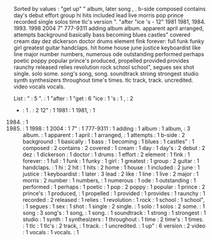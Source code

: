 Sorted by values :
"get up" " album, later song , . b-side composed contains day's debut effort group hi hits included lead live morris pop prince recorded single solos time tlc's version ". "after "ice 's - 12" 1981 1981, 1984. 1993. 1998 2004 7" 777-9311 adding album album. apparent april arranged, attempts background basically bass becoming blues castles" covered cream day dez dickerson doctor drums element fink forever: full funk funky girl greatest guitar handclaps. hit home house june justice keyboardist like line major number numbers, numerous ode outstanding performed perhaps poetic poppy popular prince's produced, propelled provided provides raunchy released relies revolution rock school school", segues sex shot single. solo some. song's song, song. soundtrack strong strongest studio synth synthesizers throughout time's times. tlc track, track. uncredited. video vocals vocals. 

List :
" : 5
". : 1
"after : 1
"get : 6
"ice : 1
's : 1
, : 2
- : 1
. : 2
12" : 1
1981 : 1
1981, : 1
1984. : 1
1993. : 1
1998 : 1
2004 : 1
7" : 1
777-9311 : 1
adding : 1
album : 1
album, : 3
album. : 1
apparent : 1
april : 1
arranged, : 1
attempts : 1
b-side : 2
background : 1
basically : 1
bass : 1
becoming : 1
blues : 1
castles" : 1
composed : 2
contains : 2
covered : 1
cream : 1
day : 1
day's : 2
debut : 2
dez : 1
dickerson : 1
doctor : 1
drums : 1
effort : 2
element : 1
fink : 1
forever: : 1
full : 1
funk : 1
funky : 1
girl : 1
greatest : 1
group : 2
guitar : 1
handclaps. : 1
hi : 2
hit : 1
hits : 2
home : 1
house : 1
included : 2
june : 1
justice : 1
keyboardist : 1
later : 3
lead : 2
like : 1
line : 1
live : 2
major : 1
morris : 2
number : 1
numbers, : 1
numerous : 1
ode : 1
outstanding : 1
performed : 1
perhaps : 1
poetic : 1
pop : 2
poppy : 1
popular : 1
prince : 2
prince's : 1
produced, : 1
propelled : 1
provided : 1
provides : 1
raunchy : 1
recorded : 2
released : 1
relies : 1
revolution : 1
rock : 1
school : 1
school", : 1
segues : 1
sex : 1
shot : 1
single : 2
single. : 1
solo : 1
solos : 2
some. : 1
song : 3
song's : 1
song, : 1
song. : 1
soundtrack : 1
strong : 1
strongest : 1
studio : 1
synth : 1
synthesizers : 1
throughout : 1
time : 2
time's : 1
times. : 1
tlc : 1
tlc's : 2
track, : 1
track. : 1
uncredited. : 1
up" : 6
version : 2
video : 1
vocals : 1
vocals. : 1
